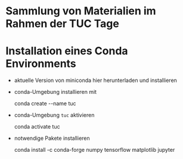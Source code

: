 # Sammlung von Materialien im Rahmen der TUC Tage

# Installation eines Conda Environments
- aktuelle Version von miniconda hier herunterladen und installieren
- conda-Umgebung installieren mit
  
    conda create --name tuc

- conda-Umgebung <code>tuc</code> aktivieren

    conda activate tuc

- notwendige Pakete installieren

    conda install -c conda-forge numpy tensorflow matplotlib jupyter

